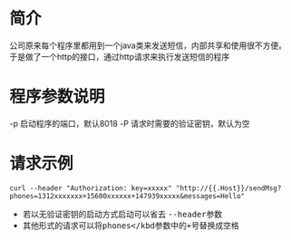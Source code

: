 # 简介
公司原来每个程序里都用到一个java类来发送短信，内部共享和使用很不方便。
于是做了一个http的接口，通过http请求来执行发送短信的程序
# 程序参数说明
-p 启动程序的端口，默认8018
-P 请求时需要的验证密钥，默认为空
# 请求示例
```
curl --header "Authorization: key=xxxxx" "http://{{.Host}}/sendMsg?phones=1312xxxxxxx+15600xxxxxx+147939xxxxx&messages=Hello"
```
- 若以无验证密钥的启动方式启动可以省去 <kbd>--header</kbd>参数
- 其他形式的请求可以将<kbd>phones</kbd参数中的<kbd>+</kbd>号替换成空格